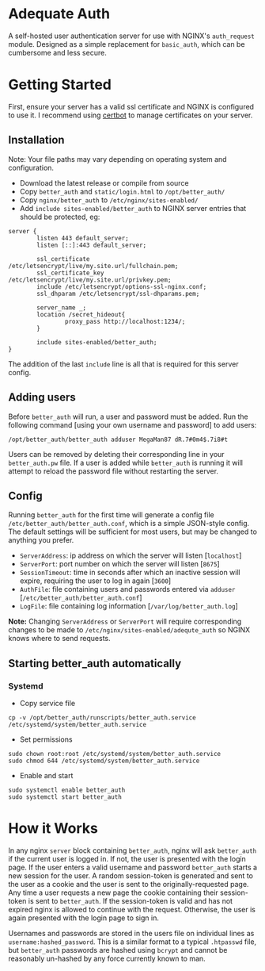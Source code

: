 # Adequate Auth
A self-hosted user authentication server for use with NGINX's `auth_request` module. Designed as a simple replacement for `basic_auth`, which can be cumbersome and less secure.

# Getting Started

First, ensure your server has a valid ssl certificate and NGINX is configured to use it. I recommend using [certbot](https://certbot.eff.org/) to manage certificates on your server.

## Installation
Note: Your file paths may vary depending on operating system and configuration.

* Download the latest release or compile from source  
* Copy `better_auth` and `static/login.html` to `/opt/better_auth/`
* Copy `nginx/better_auth` to `/etc/nginx/sites-enabled/`
* Add `include sites-enabled/better_auth` to NGINX server entries that should be protected, eg:

```
server {
        listen 443 default_server;
        listen [::]:443 default_server;

        ssl_certificate /etc/letsencrypt/live/my.site.url/fullchain.pem;
        ssl_certificate_key /etc/letsencrypt/live/my.site.url/privkey.pem;
        include /etc/letsencrypt/options-ssl-nginx.conf;
        ssl_dhparam /etc/letsencrypt/ssl-dhparams.pem;

        server_name _;
        location /secret_hideout{
                proxy_pass http://localhost:1234/;
        }
        
        include sites-enabled/better_auth;
}
```

The addition of the last `include` line is all that is required for this server config.

## Adding users
Before `better_auth` will run, a user and password must be added. Run the following command [using your own username and password] to add users:
```
/opt/better_auth/better_auth adduser MegaMan87 dR.7#0m4$.7i8#t
```
Users can be removed by deleting their corresponding line in your `better_auth.pw` file.
If a user is added while `better_auth` is running it will attempt to reload the password file without restarting the server.

## Config
Running `better_auth` for the first time will generate a config file `/etc/better_auth/better_auth.conf`, which is a simple JSON-style config. The default settings will be sufficient for most users, but may be changed to anything you prefer.

* `ServerAddress`: ip address on which the server will listen [`localhost`]
* `ServerPort`: port number on which the server will listen [`8675`]
* `SessionTimeout`: time in seconds after which an inactive session will expire, requiring the user to log in again [`3600`]
* `AuthFile`: file containing users and passwords entered via `adduser` [`/etc/better_auth/better_auth.conf`]
* `LogFile`: file containing log information [`/var/log/better_auth.log`]

<b>Note:</b> Changing `ServerAddress` or `ServerPort` will require corresponding changes to be made to `/etc/nginx/sites-enabled/adequte_auth` so NGINX knows where to send requests.

## Starting better_auth automatically

### Systemd
* Copy service file
```
cp -v /opt/better_auth/runscripts/better_auth.service /etc/systemd/system/better_auth.service
```
* Set permissions
```
sudo chown root:root /etc/systemd/system/better_auth.service
sudo chmod 644 /etc/systemd/system/better_auth.service
```
* Enable and start
```
sudo systemctl enable better_auth
sudo systemctl start better_auth
```


# How it Works
In any nginx `server` block containing `better_auth`, nginx will ask `better_auth` if the current user is logged in. If not, the user is presented with the login page. If the user enters a valid username and password `better_auth` starts a new session for the user. A random session-token is generated and sent to the user as a cookie and the user is sent to the originally-requested page. Any time a user requests a new page the cookie containing their session-token is sent to `better_auth`. If the session-token is valid and has not expired nginx is allowed to continue with the request. Otherwise, the user is again presented with the login page to sign in.

Usernames and passwords are stored in the users file on individual lines as `username:hashed_password`. This is a similar format to a typical `.htpasswd` file, but `better_auth` passwords are hashed using `bcrypt` and cannot be reasonably un-hashed by any force currently known to man.

